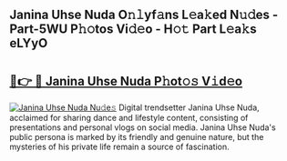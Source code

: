 ## Janina Uhse Nuda O𝚗𝚕yf𝚊ns L𝚎a𝚔ed N𝚞𝚍es - Part-5WU P𝚑𝚘tos Vi𝚍𝚎o - H𝚘𝚝 Part L𝚎a𝚔s eLYyO

# <h2><a href="http://kf8on1l.oniu.top/?m=Janina+Uhse+Nuda">🔗👉 🔴 Janina Uhse Nuda P𝚑ot𝚘𝚜 V𝚒d𝚎o</a></h2>

[![Janina Uhse Nuda Nu𝚍e𝚜](https://i.imgur.com/0qMVB7G.gif)](http://kf8on1l.oniu.top/?m=Janina+Uhse+Nuda)
Digital trendsetter Janina Uhse Nuda, acclaimed for sharing dance and lifestyle content, consisting of presentations and personal vlogs on social media. Janina Uhse Nuda's public persona is marked by its friendly and genuine nature, but the mysteries of his private life remain a source of fascination.  
